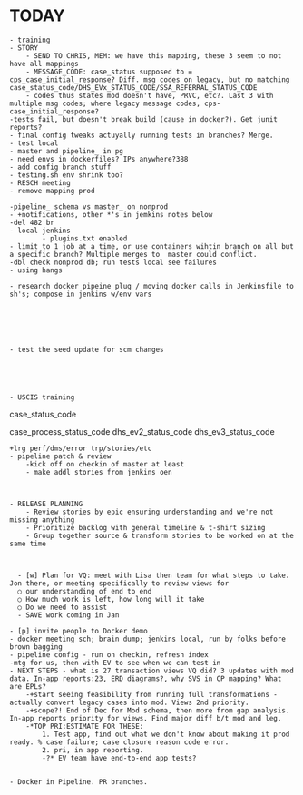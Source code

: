 
# TODAY
    - training
    - STORY
        - SEND TO CHRIS, MEM: we have this mapping, these 3 seem to not have all mappings
        - MESSAGE_CODE: case_status supposed to = cps_case_initial_response? Diff. msg codes on legacy, but no matching case_status_code/DHS_EVx_STATUS_CODE/SSA_REFERRAL_STATUS_CODE
        - codes thus states mod doesn't have, PRVC, etc?. Last 3 with multiple msg codes; where legacy message codes, cps-case_initial_response?
    -tests fail, but doesn't break build (cause in docker?). Get junit reports?
    - final config tweaks actuyally running tests in branches? Merge. 
    - test local
    - master and pipeline_ in pg
    - need envs in dockerfiles? IPs anywhere?388
    - add config branch stuff
    - testing.sh env shrink too?
    - RESCH meeting
    - remove mapping prod
    
    -pipeline_ schema vs master_ on nonprod
    - +notifications, other *'s in jemkins notes below
    -del 482 br
    - local jenkins
            - plugins.txt enabled
    - limit to 1 job at a time, or use containers wihtin branch on all but a specific branch? Multiple merges to  master could conflict.
    -dbl check nonprod db; run tests local see failures
    - using hangs
    
    - research docker pipeine plug / moving docker calls in Jenkinsfile to sh's; compose in jenkins w/env vars
        



    

    - test the seed update for scm changes
    
    
    
    

    - USCIS training

case_status_code

case_process_status_code
dhs_ev2_status_code
dhs_ev3_status_code

        

    +lrg perf/dms/error trp/stories/etc
    - pipeline patch & review
        -kick off on checkin of master at least
        - make addl stories from jenkins oen
    
    
    
    - RELEASE PLANNING
        - Review stories by epic ensuring understanding and we're not missing anything
        - Prioritize backlog with general timeline & t-shirt sizing
        - Group together source & transform stories to be worked on at the same time



	  - [w] Plan for VQ: meet with Lisa then team for what steps to take. Jon there, or meeting specifically to review views for 
      ○ our understanding of end to end
      ○ How much work is left, how long will it take
      ○ Do we need to assist
      - SAVE work coming in Jan

    - [p] invite people to Docker demo
    - docker meeting sch; brain dump; jenkins local, run by folks before brown bagging
    - pipeline config - run on checkin, refresh index
    -mtg for us, then with EV to see when we can test in 
    - NEXT STEPS - what is 27 transaction views VQ did? 3 updates with mod data. In-app reports:23, ERD diagrams?, why SVS in CP mapping? What are EPLs?
        -+start seeing feasibility from running full transformations - actually convert legacy cases into mod. Views 2nd priority.
        -+scope?! End of Dec for Mod schema, then more from gap analysis. In-app reports priority for views. Find major diff b/t mod and leg.
        -*TOP PRI:ESTIMATE FOR THESE: 
            1. Test app, find out what we don't know about making it prod ready. % case failure; case closure reason code error. 
            2. pri, in app reporting.
            -?* EV team have end-to-end app tests?
        
    
    - Docker in Pipeline. PR branches.


